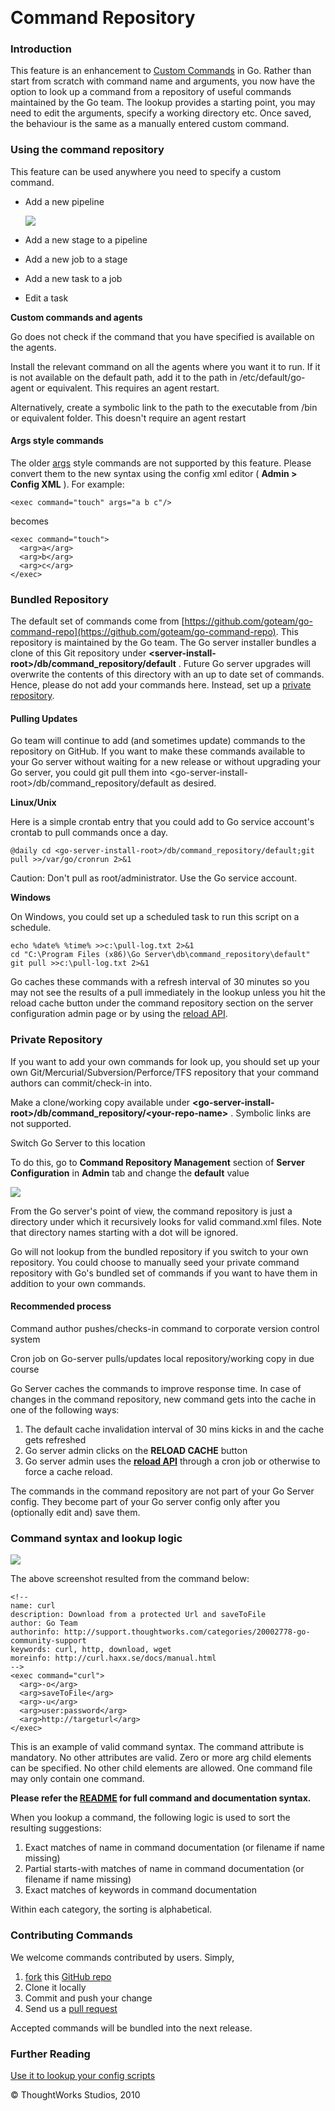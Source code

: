 
 

Command Repository
==================

### Introduction

This feature is an enhancement to [Custom
Commands](http://support.thoughtworks.com/entries/22873043-go-s-custom-command)
in Go. Rather than start from scratch with command name and arguments,
you now have the option to look up a command from a repository of useful
commands maintained by the Go team. The lookup provides a starting
point, you may need to edit the arguments, specify a working directory
etc. Once saved, the behaviour is the same as a manually entered custom
command.

### Using the command repository

This feature can be used anywhere you need to specify a custom command.

-   Add a new pipeline

    ![](../resources/images/cruise/cmd_repo_wizard.png)

-   Add a new stage to a pipeline
-   Add a new job to a stage
-   Add a new task to a job
-   Edit a task

**Custom commands and agents**

Go does not check if the command that you have specified is available on
the agents.

Install the relevant command on all the agents where you want it to run.
If it is not available on the default path, add it to the path in
/etc/default/go-agent or equivalent. This requires an agent restart.

Alternatively, create a symbolic link to the path to the executable from
/bin or equivalent folder. This doesn't require an agent restart

#### Args style commands

The older [args](../configuration/configuration_reference.html#exec) style commands are
not supported by this feature. Please convert them to the new syntax
using the config xml editor ( **Admin \> Config XML** ). For example:

``` {.code}
<exec command="touch" args="a b c"/>
```

becomes

``` {.code}
<exec command="touch">
  <arg>a</arg>
  <arg>b</arg>
  <arg>c</arg>
</exec>
```

### Bundled Repository

The default set of commands come from
[https://github.com/goteam/go-command-repo](https://github.com/goteam/go-command-repo).
This repository is maintained by the Go team. The Go server installer
bundles a clone of this Git repository under
**\<server-install-root\>/db/command\_repository/default** . Future Go
server upgrades will overwrite the contents of this directory with an up
to date set of commands. Hence, please do not add your commands here.
Instead, set up a [private
repository](../advanced_usage/command_repository.html#pvt-repo).

#### Pulling Updates

Go team will continue to add (and sometimes update) commands to the
repository on GitHub. If you want to make these commands available to
your Go server without waiting for a new release or without upgrading
your Go server, you could git pull them into
\<go-server-install-root\>/db/command\_repository/default as desired.

**Linux/Unix**

Here is a simple crontab entry that you could add to Go service
account's crontab to pull commands once a day.

``` {.code}
@daily cd <go-server-install-root>/db/command_repository/default;git pull >>/var/go/cronrun 2>&1
```

Caution: Don't pull as root/administrator. Use the Go service account.

**Windows**

On Windows, you could set up a scheduled task to run this script on a
schedule.

``` {.code}
echo %date% %time% >>c:\pull-log.txt 2>&1
cd "C:\Program Files (x86)\Go Server\db\command_repository\default"
git pull >>c:\pull-log.txt 2>&1
```

Go caches these commands with a refresh interval of 30 minutes so you
may not see the results of a pull immediately in the lookup unless you
hit the reload cache button under the command repository section on the
server configuration admin page or by using the [reload
API](../api/command_repo_api.html).

### Private Repository

If you want to add your own commands for look up, you should set up your
own Git/Mercurial/Subversion/Perforce/TFS repository that your command
authors can commit/check-in into.

Make a clone/working copy available under
**\<go-server-install-root\>/db/command\_repository/\<your-repo-name\>**
. Symbolic links are not supported.

Switch Go Server to this location

To do this, go to **Command Repository Management** section of **Server
Configuration** in **Admin** tab and change the **default** value

![](../resources/images/cruise/cmd_repo_mgmt.png)

From the Go server's point of view, the command repository is just a
directory under which it recursively looks for valid command.xml files.
Note that directory names starting with a dot will be ignored.

Go will not lookup from the bundled repository if you switch to your own
repository. You could choose to manually seed your private command
repository with Go's bundled set of commands if you want to have them in
addition to your own commands.

#### Recommended process

Command author pushes/checks-in command to corporate version control
system

Cron job on Go-server pulls/updates local repository/working copy in due
course

Go Server caches the commands to improve response time. In case of
changes in the command repository, new command gets into the cache in
one of the following ways:

1.  The default cache invalidation interval of 30 mins kicks in and the
    cache gets refreshed
2.  Go server admin clicks on the **RELOAD CACHE** button
3.  Go server admin uses the [**reload API**](../api/command_repo_api.html)
    through a cron job or otherwise to force a cache reload.

The commands in the command repository are not part of your Go Server
config. They become part of your Go server config only after you
(optionally edit and) save them.

### Command syntax and lookup logic

![](../resources/images/cruise/cmd_repo_curl.png)

The above screenshot resulted from the command below:

``` {.code}
<!--
name: curl
description: Download from a protected Url and saveToFile
author: Go Team
authorinfo: http://support.thoughtworks.com/categories/20002778-go-community-support
keywords: curl, http, download, wget
moreinfo: http://curl.haxx.se/docs/manual.html
-->
<exec command="curl">
  <arg>-o</arg>
  <arg>saveToFile</arg>
  <arg>-u</arg>
  <arg>user:password</arg>
  <arg>http://targeturl</arg>
</exec>
```

This is an example of valid command syntax. The command attribute is
mandatory. No other attributes are valid. Zero or more arg child
elements can be specified. No other child elements are allowed. One
command file may only contain one command.

**Please refer the
[README](https://github.com/goteam/go-command-repo/blob/master/README.md)
for full command and documentation syntax.**

When you lookup a command, the following logic is used to sort the
resulting suggestions:

1.  Exact matches of name in command documentation (or filename if name
    missing)
2.  Partial starts-with matches of name in command documentation (or
    filename if name missing)
3.  Exact matches of keywords in command documentation

Within each category, the sorting is alphabetical.

### Contributing Commands

We welcome commands contributed by users. Simply,

1.  [fork](https://help.github.com/articles/fork-a-repo) this [GitHub
    repo](https://github.com/goteam/go-command-repo)
2.  Clone it locally
3.  Commit and push your change
4.  Send us a [pull
    request](https://help.github.com/articles/using-pull-requests)

Accepted commands will be bundled into the next release.

### Further Reading

[Use it to lookup your config
scripts](http://www.thoughtworks.com/insights/blog/use-gos-new-command-repository-lookup-your-config-scripts)





© ThoughtWorks Studios, 2010

